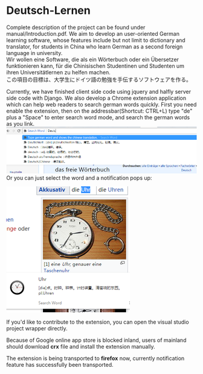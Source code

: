 # Deutsch-Lernen
Complete description of the project can be found under manual/Introduction.pdf.
We aim to develop an user-oriented German learning software, whose features include but not limit to dictionary and translator, for students in China who learn German as a second foreign language in university.       
Wir wollen eine Software, die als ein Wörterbuch oder ein Übersetzer funktionieren kann, für die Chinisischen Studentinen und Studenten um ihren Universitätlernen zu helfen machen.       
この項目の目標は、大学生にドイツ語の勉強を手伝するソフトウェアを作る。

Currently, we have finished client side code using jquery and halfly server side code with Django.
We also develop a Chrome extension application which can help web readers to search german words quickly.
First you need enable the extension, then on the addressbar(Shortcut: CTRL+L) type "de" plus a "Space" to enter search word mode, and search the german words as you link.
![screenshot](/images/screenshot.png)
Or you can just select the word and a notification pops up:


![Uhr](/images/uhr.png)


If you'd like to contribute to the extension, you can open the visual studio project wrapper directly.


Because of Google online app store is blocked inland, users of mainland should download **crx** file and install the extension manually.


The extension is being transported to **firefox** now, currently notification feature has successfully been transported.

